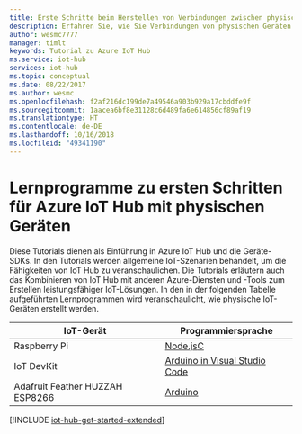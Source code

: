 ```yaml
---
title: Erste Schritte beim Herstellen von Verbindungen zwischen physischen Geräten und Azure IoT Hub | Microsoft-Dokumentation
description: Erfahren Sie, wie Sie Verbindungen von physischen Geräten und Boards mit Azure IoT Hub herstellen. Ihre Geräte können Telemetriedaten an IoT Hub senden, und IoT Hub kann Ihre Geräte überwachen und verwalten.
author: wesmc7777
manager: timlt
keywords: Tutorial zu Azure IoT Hub
ms.service: iot-hub
services: iot-hub
ms.topic: conceptual
ms.date: 08/22/2017
ms.author: wesmc
ms.openlocfilehash: f2af216dc199de7a49546a903b929a17cbddfe9f
ms.sourcegitcommit: 1aacea6bf8e31128c6d489fa6e614856cf89af19
ms.translationtype: HT
ms.contentlocale: de-DE
ms.lasthandoff: 10/16/2018
ms.locfileid: "49341190"
---
```

# <a name="azure-iot-hub-get-started-with-physical-devices-tutorials"></a>Lernprogramme zu ersten Schritten für Azure IoT Hub mit physischen Geräten

Diese Tutorials dienen als Einführung in Azure IoT Hub und die Geräte-SDKs. In den Tutorials werden allgemeine IoT-Szenarien behandelt, um die Fähigkeiten von IoT Hub zu veranschaulichen. Die Tutorials erläutern auch das Kombinieren von IoT Hub mit anderen Azure-Diensten und -Tools zum Erstellen leistungsfähiger IoT-Lösungen. In den in der folgenden Tabelle aufgeführten Lernprogrammen wird veranschaulicht, wie physische IoT-Geräten erstellt werden.

| IoT-Gerät                       | Programmiersprache |
|---------------------------------|----------------------|
| Raspberry Pi                    | [Node.js](iot-hub-raspberry-pi-kit-node-get-started.md)[C](iot-hub-raspberry-pi-kit-c-get-started.md)  |
| IoT DevKit                      | [Arduino in Visual Studio Code](iot-hub-arduino-iot-devkit-az3166-get-started.md)     |
| Adafruit Feather HUZZAH ESP8266 | [Arduino](iot-hub-arduino-huzzah-esp8266-get-started.md)              |

[!INCLUDE [iot-hub-get-started-extended](../../includes/iot-hub-get-started-extended.md)]